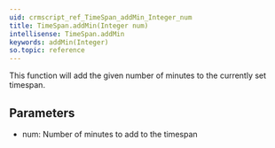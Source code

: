 ```yaml
---
uid: crmscript_ref_TimeSpan_addMin_Integer_num
title: TimeSpan.addMin(Integer num)
intellisense: TimeSpan.addMin
keywords: addMin(Integer)
so.topic: reference
---
```



This function will add the given number of minutes to the currently set timespan.




## Parameters


 - num: Number of minutes to add to the timespan


